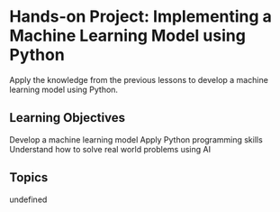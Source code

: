 # Hands-on Project: Implementing a Machine Learning Model using Python

Apply the knowledge from the previous lessons to develop a machine learning model using Python.

## Learning Objectives
Develop a machine learning model
Apply Python programming skills
Understand how to solve real world problems using AI

## Topics
undefined